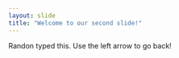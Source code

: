 ```yaml
---
layout: slide
title: "Welcome to our second slide!"
---
```

Randon typed this.
Use the left arrow to go back!
